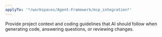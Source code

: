 ```yaml
---
applyTo: '*/workspaces/Agent-Framework/mcp_integration*'
---
```

Provide project context and coding guidelines that AI should follow when generating code, answering questions, or reviewing changes.